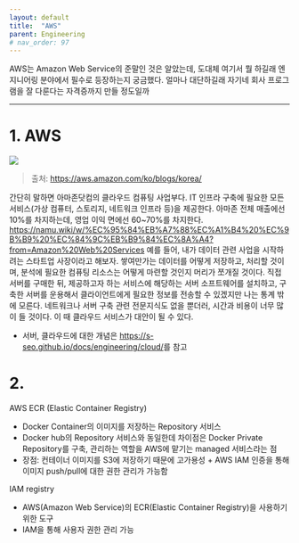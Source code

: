 ```yaml
---
layout: default
title:  "AWS"
parent: Engineering
# nav_order: 97
---
```


AWS는 Amazon Web Service의 준말인 것은 알았는데, 도대체 여기서 뭘 하길래 엔지니어링 분야에서 필수로 등장하는지 궁금했다. 얼마나 대단하길래 자기네 회사 프로그램을 잘 다룬다는 자격증까지 만들 정도일까

***

# 1. AWS

![](https://s-seo.github.io/assets/images/post_aws_1.PNG) 
> 출처: <https://aws.amazon.com/ko/blogs/korea/>

간단히 말하면 아마존닷컴의 클라우드 컴퓨팅 사업부다. IT 인프라 구축에 필요한 모든 서비스(가상 컴퓨터, 스토리지, 네트워크 인프라 등)을 제공한다. 아마존 전체 매출에선 10%를 차지하는데, 영업 이익 면에선 60~70%를 차지한다. <https://namu.wiki/w/%EC%95%84%EB%A7%88%EC%A1%B4%20%EC%9B%B9%20%EC%84%9C%EB%B9%84%EC%8A%A4?from=Amazon%20Web%20Services> 예를 들어, 내가 데이터 관련 사업을 시작하려는 스타트업 사장이라고 해보자. 쌓여만가는 데이터를 어떻게 저장하고, 처리할 것이며, 분석에 필요한 컴퓨팅 리소스는 어떻게 마련할 것인지 머리가 쪼개질 것이다. 직접 서버를 구매한 뒤, 제공하고자 하는 서비스에 해당하는 서버 소프트웨어를 설치하고, 구축한 서버를 운용해서 클라이언트에게 필요한 정보를 전송할 수 있겠지만 나는 통계 밖에 모른다. 네트워크나 서버 구축 관련 전문지식도 없을 뿐더러, 시간과 비용이 너무 많이 들 것이다. 이 때 클라우드 서비스가 대안이 될 수 있다. 

* 서버, 클라우드에 대한 개념은 <https://s-seo.github.io/docs/engineering/cloud/>를 참고



# 2. 

AWS ECR (Elastic Container Registry)
- Docker Container의 이미지를 저장하는 Repository 서비스
- Docker hub의 Repository 서비스와 동일한데 차이점은 Docker Private Repository를 구축, 관리하는 역할을 AWS에 맡기는 managed 서비스라는 점
- 장점: 컨테이너 이미지를 S3에 저장하기 때문에 고가용성 + AWS IAM 인증을 통해 이미지 push/pull에 대한 권한 관리가 가능함

IAM registry
- AWS(Amazon Web Service)의 ECR(Elastic Container Registry)을 사용하기 위한 도구
- IAM을 통해 사용자 권한 관리 가능





